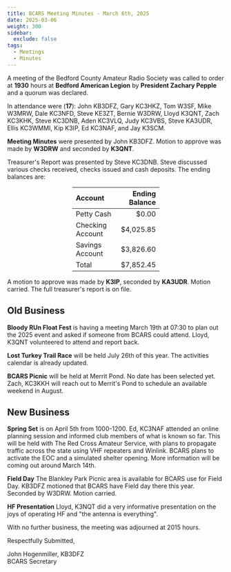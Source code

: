```yaml
---
title: BCARS Meeting Minutes - March 6th, 2025
date: 2025-03-06
weight: 300
sidebar:
  exclude: false
tags:
  - Meetings
  - Minutes
---
```



A meeting of the Bedford County Amateur Radio Society was called to order at **1930** hours at **Bedford American Legion** by **President Zachary Pepple** and a quorum was declared.

In attendance were (**17**): <!--more--> John KB3DFZ, Gary KC3HKZ, Tom W3SF, Mike W3MRW, Dale KC3NFD, Steve KE3ZT, Bernie W3DRW, Lloyd K3QNT, Zach KC3KHK, Steve KC3DNB, Aden KC3VLQ, Judy KC3VBS, Steve KA3UDR, Ellis KC3WMMI, Kip K3IP, Ed KC3NAF, and Jay K3SCM.

**Meeting Minutes** were presented by John KB3DFZ. Motion to approve was made by **W3DRW** and seconded by **K3QNT**.

Treasurer's Report was presented by Steve KC3DNB. Steve discussed various checks received, checks issued and cash deposits. The ending balances are:


<p><div style="margin-left: auto;
            margin-right: auto;
            width: 40%;">


|  Account          | Ending Balance |
|:------------------|---------------:|
| Petty Cash        |          $0.00 |
| Checking Account  |      $4,025.85 |
| Savings Account   |      $3,826.60 |
| Total             |      $7,852.45 |

</div></p>

A motion to approve was made by **K3IP**, seconded by **KA3UDR**. Motion carried. The full treasurer's report is on file.

## Old Business

**Bloody RUn Float Fest** is having a meeting March 19th at 07:30 to plan out the 2025 event and asked if someone from BCARS could attend. Lloyd, K3QNT volunteered to attend and report back.

**Lost Turkey Trail Race** will be held July 26th of this year. The activities calendar is already updated.

**BCARS Picnic** will be held at Merrit Pond. No date has been selected yet. Zach, KC3KKH will reach out to Merrit's Pond to schedule an available weekend in August.

## New Business

**Spring Set** is on April 5th from 1000-1200. Ed, KC3NAF attended an online planning session and informed club members of what is known so far. This will be held with The Red Cross Amateur Service, with plans to propagate traffic across the state using VHF repeaters and Winlink.  BCARS plans to activate the EOC and a simulated shelter opening. More information will be coming out around March 14th.

**Field Day** The Blankley Park Picnic area is available for BCARS use for Field Day. KB3DFZ motioned that BCARS have Field day there this year. Seconded by W3DRW. Motion carried.

**HF Presentation** Lloyd, K3NQT did a very informative presentation on the joys of operating HF and "the antenna is everything". 

With no further business, the meeting was adjourned at 2015 hours.

Respectfully Submitted,  


John Hogenmiller, KB3DFZ  
BCARS Secretary  
 
